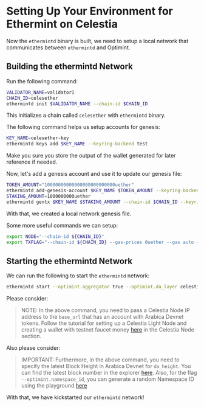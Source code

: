 # Setting Up Your Environment for Ethermint on Celestia

Now the `ethermintd` binary is built, we need to setup a local network
that communicates between `ethermintd` and Optimint.

## Building the ethermintd Network

Run the following command:

```sh
VALIDATOR_NAME=validator1
CHAIN_ID=celesether
ethermintd init $VALIDATOR_NAME --chain-id $CHAIN_ID
```

This initializes a chain called `celesether` with `ethermintd` binary.

The following command helps us setup accounts for genesis:

```sh
KEY_NAME=celesether-key
ethermintd keys add $KEY_NAME --keyring-backend test
```

Make you sure you store the output of the wallet generated
for later reference if needed.

Now, let's add a genesis account and use it to update our genesis file:

<!-- markdownlint-disable MD013 -->
```sh
TOKEN_AMOUNT="10000000000000000000000000uether"
ethermintd add-genesis-account $KEY_NAME $TOKEN_AMOUNT --keyring-backend test
STAKING_AMOUNT=1000000000uether
ethermintd gentx $KEY_NAME $STAKING_AMOUNT --chain-id $CHAIN_ID --keyring-backend test
```
<!-- markdownlint-enable MD013 -->

With that, we created a local network genesis file.

Some more useful commands we can setup:

<!-- markdownlint-disable MD013 -->
```sh
export NODE="--chain-id ${CHAIN_ID}"
export TXFLAG="--chain-id ${CHAIN_ID} --gas-prices 0uether --gas auto --gas-adjustment 1.3"
```
<!-- markdownlint-enable MD013 -->

## Starting the ethermintd Network

We can run the following to start the `ethermintd` network:

<!-- markdownlint-disable MD013 -->
```sh
ethermintd start --optimint.aggregator true --optimint.da_layer celestia --optimint.da_config='{"base_url":"http://XXX.XXX.XXX.XXX:26658","timeout":60000000000,"gas_limit":6000000}' --optimint.namespace_id 000000000000FFFF --optimint.da_start_height XXXXX
```
<!-- markdownlint-enable MD013 -->

Please consider:

> NOTE: In the above command, you need to pass a Celestia Node IP address
  to the `base_url` that has an account with Arabica Devnet tokens. Follow
  the tutorial for setting up a Celestia Light Node and creating a wallet
  with testnet faucet money [here](./node-tutorial.md) in the Celestia Node section.

Also please consider:

> IMPORTANT: Furthermore, in the above command, you need to specify the latest
  Block Height in Arabica Devnet for `da_height`. You can find the latest block number
  in the explorer [here](https://explorer.celestia.observer/arabica). Also,
  for the flag `--optimint.namespace_id`, you can generate a random Namespace
  ID using the playground [here](https://go.dev/play/p/7ltvaj8lhRl)

With that, we have kickstarted our `ethermintd` network!
